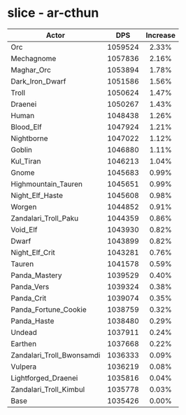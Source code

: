 # slice - ar-cthun
| Actor | DPS | Increase |
|---|:---:|:---:|
|Orc|1059524|2.33%|
|Mechagnome|1057836|2.16%|
|Maghar_Orc|1053894|1.78%|
|Dark_Iron_Dwarf|1051586|1.56%|
|Troll|1050624|1.47%|
|Draenei|1050267|1.43%|
|Human|1048438|1.26%|
|Blood_Elf|1047924|1.21%|
|Nightborne|1047022|1.12%|
|Goblin|1046880|1.11%|
|Kul_Tiran|1046213|1.04%|
|Gnome|1045683|0.99%|
|Highmountain_Tauren|1045651|0.99%|
|Night_Elf_Haste|1045608|0.98%|
|Worgen|1044852|0.91%|
|Zandalari_Troll_Paku|1044359|0.86%|
|Void_Elf|1043930|0.82%|
|Dwarf|1043899|0.82%|
|Night_Elf_Crit|1043281|0.76%|
|Tauren|1041578|0.59%|
|Panda_Mastery|1039529|0.40%|
|Panda_Vers|1039324|0.38%|
|Panda_Crit|1039074|0.35%|
|Panda_Fortune_Cookie|1038759|0.32%|
|Panda_Haste|1038480|0.29%|
|Undead|1037911|0.24%|
|Earthen|1037668|0.22%|
|Zandalari_Troll_Bwonsamdi|1036333|0.09%|
|Vulpera|1036219|0.08%|
|Lightforged_Draenei|1035816|0.04%|
|Zandalari_Troll_Kimbul|1035778|0.03%|
|Base|1035426|0.00%|
